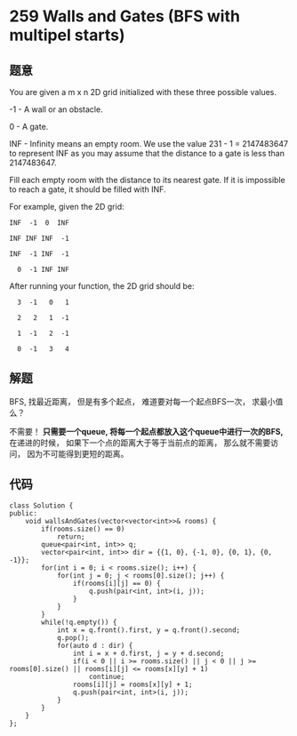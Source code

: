 # 259 Walls and Gates (BFS with multipel starts)

## 题意
You are given a m x n 2D grid initialized with these three possible values.

-1 - A wall or an obstacle.

0 - A gate.

INF - Infinity means an empty room. We use the value 231 - 1 = 2147483647 to represent INF as you may assume that the distance to a gate is less than 2147483647.

Fill each empty room with the distance to its nearest gate. If it is impossible to reach a gate, it should be filled with INF.

For example, given the 2D grid:

```
INF  -1  0  INF

INF INF INF  -1

INF  -1 INF  -1

  0  -1 INF INF
```

After running your function, the 2D grid should be:

```
  3  -1   0   1
  
  2   2   1  -1
  
  1  -1   2  -1
  
  0  -1   3   4
```

## 解题
BFS, 找最近距离， 但是有多个起点， 难道要对每一个起点BFS一次， 求最小值么？

不需要！ **只需要一个queue, 将每一个起点都放入这个queue中进行一次的BFS,** 在递进的时候， 如果下一个点的距离大于等于当前点的距离， 那么就不需要访问， 因为不可能得到更短的距离。

## 代码

```
class Solution {
public:
    void wallsAndGates(vector<vector<int>>& rooms) {
        if(rooms.size() == 0)
            return;
        queue<pair<int, int>> q;
        vector<pair<int, int>> dir = {{1, 0}, {-1, 0}, {0, 1}, {0, -1}};
        for(int i = 0; i < rooms.size(); i++) {
            for(int j = 0; j < rooms[0].size(); j++) {
                if(rooms[i][j] == 0) {
                    q.push(pair<int, int>(i, j));
                }
            }
        }
        while(!q.empty()) {
            int x = q.front().first, y = q.front().second;
            q.pop();
            for(auto d : dir) {
                int i = x + d.first, j = y + d.second;
                if(i < 0 || i >= rooms.size() || j < 0 || j >= rooms[0].size() || rooms[i][j] <= rooms[x][y] + 1)
                    continue;
                rooms[i][j] = rooms[x][y] + 1;
                q.push(pair<int, int>(i, j));
            }
        }
    }
};
```


